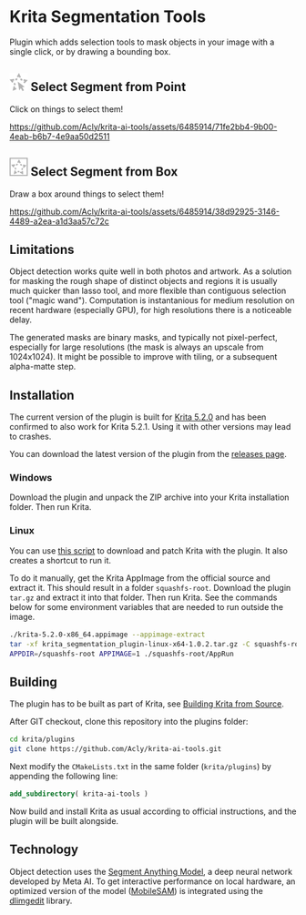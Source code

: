 # Krita Segmentation Tools

Plugin which adds selection tools to mask objects in your image with a single click, or by drawing a bounding box.

<h2><img src="media/tool_segmentation_point.png"> Select Segment from Point</h2>

Click on things to select them!

https://github.com/Acly/krita-ai-tools/assets/6485914/71fe2bb4-9b00-4eab-b6b7-4e9aa50d2511

<h2><img src="media/tool_segmentation_rect.png"> Select Segment from Box</h2>

Draw a box around things to select them!

https://github.com/Acly/krita-ai-tools/assets/6485914/38d92925-3146-4489-a2ea-a1d3aa57c72c

## Limitations

Object detection works quite well in both photos and artwork. As a solution for masking the rough shape of distinct objects and regions it is usually much quicker than lasso tool, and more flexible than contiguous selection tool ("magic wand"). Computation is instantanious for medium resolution on recent hardware (especially GPU), for high resolutions there is a noticeable delay.

The generated masks are binary masks, and typically not pixel-perfect, especially for large resolutions (the mask is always an upscale from 1024x1024). It might be possible to improve with tiling, or a subsequent alpha-matte step.

## Installation

The current version of the plugin is built for [Krita 5.2.0](https://krita.org/en/download/krita-desktop/) and has been confirmed to also work for Krita 5.2.1. Using it with other versions may lead to crashes.

You can download the latest version of the plugin from the [releases page](https://github.com/Acly/krita-ai-tools/releases).

### Windows

Download the plugin and unpack the ZIP archive into your Krita installation folder. Then run Krita.

### Linux

You can use [this script](scripts/install-krita-with-segmentation.sh) to download and patch Krita with the plugin. It also creates a shortcut to run it.

To do it manually, get the Krita AppImage from the official source and extract it. This should result in a folder `squashfs-root`. Download the plugin `tar.gz` and extract it into that folder. Then run Krita. See the commands below for some environment variables that are needed to run outside the image.

```sh
./krita-5.2.0-x86_64.appimage --appimage-extract
tar -xf krita_segmentation_plugin-linux-x64-1.0.2.tar.gz -C squashfs-root/
APPDIR=/squashfs-root APPIMAGE=1 ./squashfs-root/AppRun
```

## Building

The plugin has to be built as part of Krita, see [Building Krita from Source](https://docs.krita.org/en/untranslatable_pages/building_krita.html#).

After GIT checkout, clone this repository into the plugins folder:
```sh
cd krita/plugins
git clone https://github.com/Acly/krita-ai-tools.git
```

Next modify the `CMakeLists.txt` in the same folder (`krita/plugins`) by appending the following line:
```cmake
add_subdirectory( krita-ai-tools )
```

Now build and install Krita as usual according to official instructions, and the plugin will be built alongside.

## Technology

Object detection uses the [Segment Anything Model](https://segment-anything.com/), a deep neural network developed by Meta AI. To get interactive performance on local hardware, an optimized version of the model ([MobileSAM](https://github.com/ChaoningZhang/MobileSAM)) is integrated using the [dlimgedit](https://github.com/Acly/dlimgedit) library.
